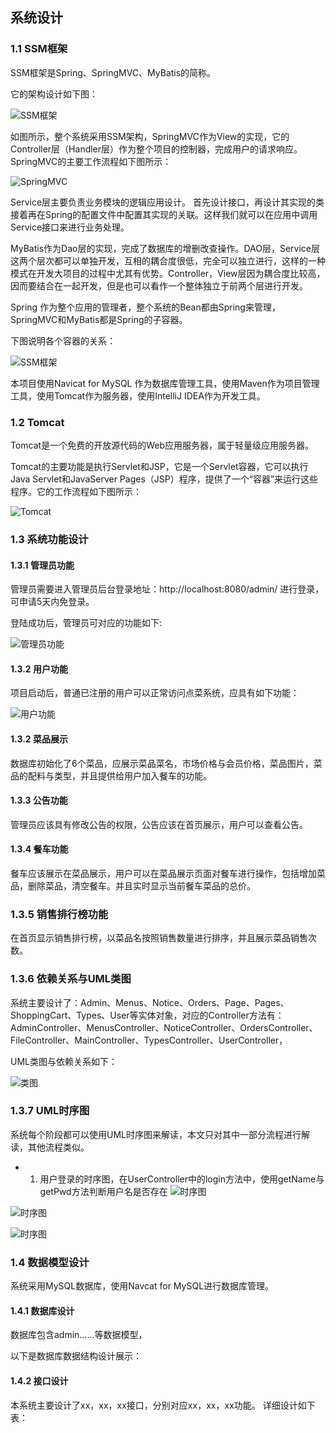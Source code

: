 ## 系统设计

### 1.1 SSM框架

SSM框架是Spring、SpringMVC、MyBatis的简称。

它的架构设计如下图：

![SSM框架](./img/SSM.png)

如图所示，整个系统采用SSM架构，SpringMVC作为View的实现，它的Controller层（Handler层）作为整个项目的控制器，完成用户的请求响应。SpringMVC的主要工作流程如下图所示：

![SpringMVC](./img/SpringMVC.png)



Service层主要负责业务模块的逻辑应用设计。 首先设计接口，再设计其实现的类
接着再在Spring的配置文件中配置其实现的关联。这样我们就可以在应用中调用Service接口来进行业务处理。


MyBatis作为Dao层的实现，完成了数据库的增删改查操作。DAO层，Service层这两个层次都可以单独开发，互相的耦合度很低，完全可以独立进行，这样的一种模式在开发大项目的过程中尤其有优势。Controller，View层因为耦合度比较高，因而要结合在一起开发，但是也可以看作一个整体独立于前两个层进行开发。

Spring 作为整个应用的管理者，整个系统的Bean都由Spring来管理，SpringMVC和MyBatis都是Spring的子容器。

下图说明各个容器的关系：

![SSM框架](./img/SSM-AOP.png)

本项目使用Navicat for MySQL 作为数据库管理工具，使用Maven作为项目管理工具，使用Tomcat作为服务器，使用IntelliJ IDEA作为开发工具。

### 1.2 Tomcat

Tomcat是一个免费的开放源代码的Web应用服务器，属于轻量级应用服务器。

Tomcat的主要功能是执行Servlet和JSP，它是一个Servlet容器，它可以执行Java Servlet和JavaServer Pages（JSP）程序，提供了一个“容器”来运行这些程序。它的工作流程如下图所示：

![Tomcat](./img/Tomcat.png)


### 1.3 系统功能设计

#### 1.3.1 管理员功能

管理员需要进入管理员后台登录地址：http://localhost:8080/admin/ 进行登录，可申请5天内免登录。

登陆成功后，管理员可对应的功能如下:

![管理员功能](./img/管理员.png)



#### 1.3.2 用户功能

项目启动后，普通已注册的用户可以正常访问点菜系统，应具有如下功能：

![用户功能](./img/用户.png)


#### 1.3.2 菜品展示

数据库初始化了6个菜品，应展示菜品菜名，市场价格与会员价格，菜品图片，菜品的配料与类型，并且提供给用户加入餐车的功能。

#### 1.3.3 公告功能

管理员应该具有修改公告的权限，公告应该在首页展示，用户可以查看公告。

#### 1.3.4 餐车功能

餐车应该展示在菜品展示，用户可以在菜品展示页面对餐车进行操作，包括增加菜品，删除菜品，清空餐车。并且实时显示当前餐车菜品的总价。

### 1.3.5 销售排行榜功能

在首页显示销售排行榜，以菜品名按照销售数量进行排序，并且展示菜品销售次数。


### 1.3.6 依赖关系与UML类图

系统主要设计了：Admin、Menus、Notice、Orders、Page、Pages、ShoppingCart、Types、User等实体对象，对应的Controller方法有：AdminController、MenusController、NoticeController、OrdersController、FileController、MainController、TypesController、UserController，

UML类图与依赖关系如下：

![类图](./类图/MainController.png)

### 1.3.7 UML时序图

系统每个阶段都可以使用UML时序图来解读，本文只对其中一部分流程进行解读，其他流程类似。

* 1. 用户登录的时序图，在UserController中的login方法中，使用getName与getPwd方法判断用户名是否存在
  ![时序图](./时序图/UsersController_login.svg)


![时序图](./时序图/MenusController_toUpdatePage.svg)


![时序图](./时序图/NoticeController_update.svg)




### 1.4 数据模型设计

系统采用MySQL数据库，使用Navcat for MySQL进行数据库管理。



#### 1.4.1 数据库设计

数据库包含admin……等数据模型，

以下是数据库数据结构设计展示：

#### 1.4.2 接口设计

本系统主要设计了xx，xx，xx接口，分别对应xx，xx，xx功能。
详细设计如下表：
















